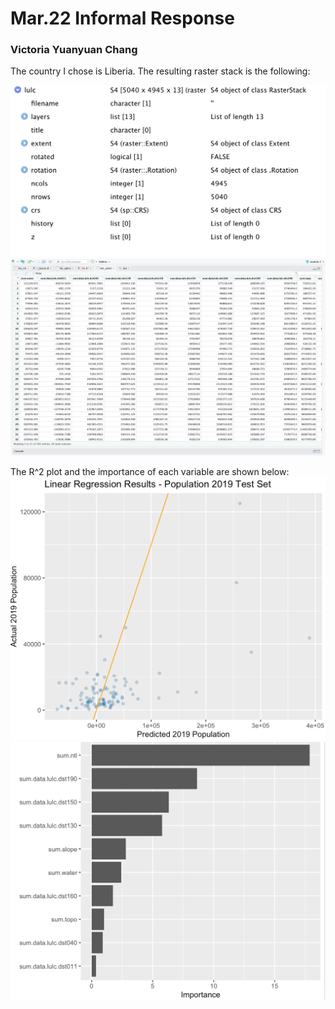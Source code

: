 # Mar.22 Informal Response
### Victoria Yuanyuan Chang

The country I chose is Liberia. The resulting raster stack is the following:

![](lulc_des.png)
![](lulc.png)

The R^2 plot and the importance of each variable are shown below:
![](r2.png)
![](importance.png)
